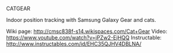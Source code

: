 CATGEAR

Indoor position tracking with Samsung Galaxy Gear and cats.

Wiki page: http://cmsc838f-s14.wikispaces.com/Cat+Gear
Video: https://www.youtube.com/watch?v=jPZw2-EjHQQ
Instructable: http://www.instructables.com/id/EHC35QJHV4DBLNA/
